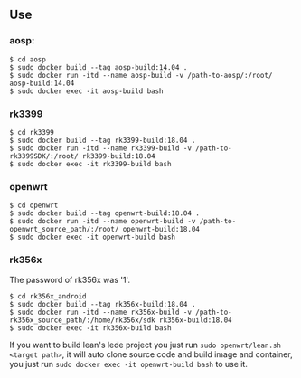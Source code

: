 ## Use

### aosp:

```shell
$ cd aosp
$ sudo docker build --tag aosp-build:14.04 .
$ sudo docker run -itd --name aosp-build -v /path-to-aosp/:/root/ aosp-build:14.04
$ sudo docker exec -it aosp-build bash
```
### rk3399

```shell
$ cd rk3399
$ sudo docker build --tag rk3399-build:18.04 .
$ sudo docker run -itd --name rk3399-build -v /path-to-rk3399SDK/:/root/ rk3399-build:18.04
$ sudo docker exec -it rk3399-build bash
```

### openwrt

```shell
$ cd openwrt
$ sudo docker build --tag openwrt-build:18.04 .
$ sudo docker run -itd --name openwrt-build -v /path-to-openwrt_source_path/:/root/ openwrt-build:18.04
$ sudo docker exec -it openwrt-build bash
```

### rk356x

The password of rk356x was '1'.

```shell
$ cd rk356x_android
$ sudo docker build --tag rk356x-build:18.04 .
$ sudo docker run -itd --name rk356x-build -v /path-to-rk356x_source_path/:/home/rk356x/sdk rk356x-build:18.04
$ sudo docker exec -it rk356x-build bash
```

If you want to build lean's lede project you just run `sudo openwrt/lean.sh <target path>`, it will auto clone source code and build image and container, you just run `sudo docker exec -it openwrt-build bash` to use it.
